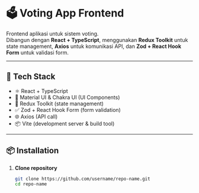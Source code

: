 # 🗳️ Voting App Frontend

Frontend aplikasi untuk sistem voting.  
Dibangun dengan **React + TypeScript**, menggunakan **Redux Toolkit** untuk state management, **Axios** untuk komunikasi API, dan **Zod + React Hook Form** untuk validasi form.

---

## 🚀 Tech Stack

- ⚛️ React + TypeScript
- 🎨 Material UI & Chakra UI (UI Components)
- 🔄 Redux Toolkit (state management)
- ✅ Zod + React Hook Form (form validation)
- 🌐 Axios (API call)
- 📦 Vite (development server & build tool)

---

## 📦 Installation

1. **Clone repository**
   ```bash
   git clone https://github.com/username/repo-name.git
   cd repo-name
   ```
